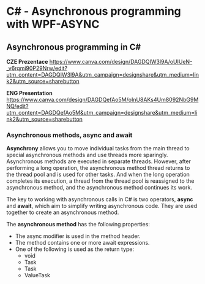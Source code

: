 # C# - Asynchronous programming with WPF-ASYNC
## Asynchronous programming in C#
**CZE Prezentace** https://www.canva.com/design/DAGDQIW3l9A/oUIUeN-_v6rqmi90P29Nrw/edit?utm_content=DAGDQIW3l9A&utm_campaign=designshare&utm_medium=link2&utm_source=sharebutton

**ENG Presentation** https://www.canva.com/design/DAGDQefAo5M/oInU8AKs4Um8092NbG9MNQ/edit?utm_content=DAGDQefAo5M&utm_campaign=designshare&utm_medium=link2&utm_source=sharebutton
### Asynchronous methods, async and await
**Asynchrony** allows you to move individual tasks from the main thread to special asynchronous methods and use threads more sparingly. Asynchronous methods are executed in separate threads. However, after performing a long operation, the asynchronous method thread returns to the thread pool and is used for other tasks. And when the long operation completes its execution, a thread from the thread pool is reassigned to the asynchronous method, and the asynchronous method continues its work.

The key to working with asynchronous calls in C# is two operators, **async** and **await**, which aim to simplify writing asynchronous code. They are used together to create an asynchronous method.

The **asynchronous method** has the following properties:
* The async modifier is used in the method header.
* The method contains one or more await expressions.
* One of the following is used as the return type:
   * void
   * Task
   * Task<T>
   * ValueTask<T>
